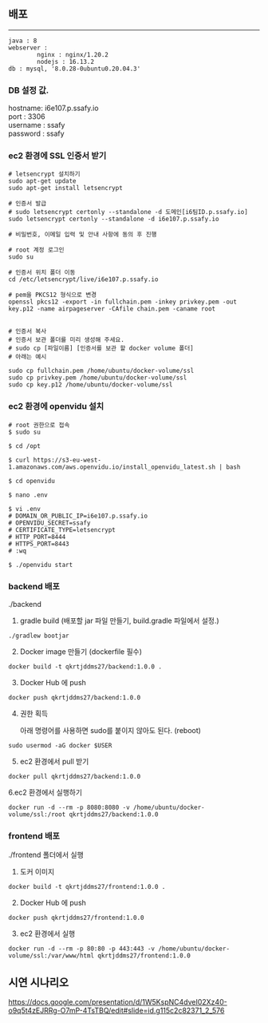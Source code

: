 ## 배포

----

```
java : 8 
webserver :
        nginx : nginx/1.20.2
        nodejs : 16.13.2
db : mysql, '8.0.28-0ubuntu0.20.04.3'
```
### DB 설정 값.
hostname: i6e107.p.ssafy.io</br>
port : 3306</br>
username : ssafy</br>
password : ssafy</br>

### ec2 환경에 SSL 인증서 받기
```shell
# letsencrypt 설치하기
sudo apt-get update
sudo apt-get install letsencrypt

# 인증서 발급
# sudo letsencrypt certonly --standalone -d 도메인[i6팀ID.p.ssafy.io]
sudo letsencrypt certonly --standalone -d i6e107.p.ssafy.io

# 비밀번호, 이메일 입력 및 안내 사항에 동의 후 진행

# root 계정 로그인
sudo su

# 인증서 위치 폴더 이동
cd /etc/letsencrypt/live/i6e107.p.ssafy.io

# pem을 PKCS12 형식으로 변경
openssl pkcs12 -export -in fullchain.pem -inkey privkey.pem -out key.p12 -name airpageserver -CAfile chain.pem -caname root


# 인증서 복사
# 인증서 보관 폴더를 미리 생성해 주세요.
# sudo cp [파일이름] [인증서를 보관 할 docker volume 폴더] 
# 아래는 예시

sudo cp fullchain.pem /home/ubuntu/docker-volume/ssl
sudo cp privkey.pem /home/ubuntu/docker-volume/ssl
sudo cp key.p12 /home/ubuntu/docker-volume/ssl
```

### ec2 환경에 openvidu 설치
```shell
# root 권한으로 접속
$ sudo su

$ cd /opt

$ curl https://s3-eu-west-1.amazonaws.com/aws.openvidu.io/install_openvidu_latest.sh | bash

$ cd openvidu

$ nano .env

$ vi .env
# DOMAIN_OR_PUBLIC_IP=i6e107.p.ssafy.io
# OPENVIDU_SECRET=ssafy
# CERTIFICATE_TYPE=letsencrypt
# HTTP_PORT=8444
# HTTPS_PORT=8443
# :wq

$ ./openvidu start
```
### backend 배포
./backend

1. gradle build (배포할 jar 파일 만들기, build.gradle 파일에서 설정.)
```
./gradlew bootjar
```

2. Docker image 만들기 (dockerfile 필수)
```shell
docker build -t qkrtjddms27/backend:1.0.0 .
```

3. Docker Hub 에 push
```shell
docker push qkrtjddms27/backend:1.0.0
```

4. 권한 획득

   아래 명령어를 사용하면 sudo를 붙이지 않아도 된다. (reboot)
```shell
sudo usermod -aG docker $USER
```

5. ec2 환경에서 pull 받기
```shell
docker pull qkrtjddms27/backend:1.0.0
```

6.ec2 환경에서 실행하기
```shell
docker run -d --rm -p 8080:8080 -v /home/ubuntu/docker-volume/ssl:/root qkrtjddms27/backend:1.0.0
```

### frontend 배포
./frontend 폴더에서 실행

1. 도커 이미지
```shell
docker build -t qkrtjddms27/frontend:1.0.0 .
```

2. Docker Hub 에 push
```shell
docker push qkrtjddms27/frontend:1.0.0
```
3. ec2 환경에서 실행
```shell
docker run -d --rm -p 80:80 -p 443:443 -v /home/ubuntu/docker-volume/ssl:/var/www/html qkrtjddms27/frontend:1.0.0
```

## 시연 시나리오

https://docs.google.com/presentation/d/1W5KspNC4dveI02Xz40-o9q5t4zEJRRg-O7mP-4TsTBQ/edit#slide=id.g115c2c82371_2_576
